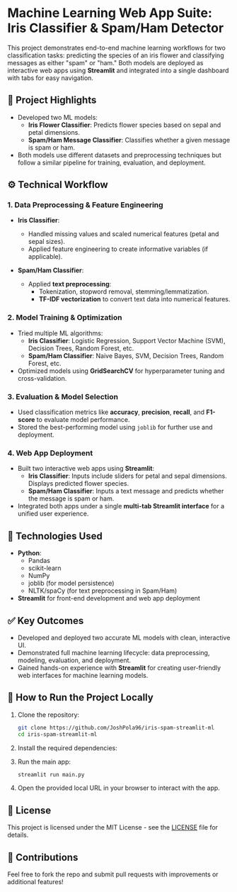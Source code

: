 # Machine Learning Web App Suite: Iris Classifier & Spam/Ham Detector

This project demonstrates end-to-end machine learning workflows for two classification tasks: predicting the species of an iris flower and classifying messages as either "spam" or "ham." Both models are deployed as interactive web apps using **Streamlit** and integrated into a single dashboard with tabs for easy navigation.

## 🧠 Project Highlights
- Developed two ML models:
  - **Iris Flower Classifier**: Predicts flower species based on sepal and petal dimensions.
  - **Spam/Ham Message Classifier**: Classifies whether a given message is spam or ham.
- Both models use different datasets and preprocessing techniques but follow a similar pipeline for training, evaluation, and deployment.

## ⚙️ Technical Workflow

### 1. Data Preprocessing & Feature Engineering
- **Iris Classifier**:
  - Handled missing values and scaled numerical features (petal and sepal sizes).
  - Applied feature engineering to create informative variables (if applicable).
  
- **Spam/Ham Classifier**:
  - Applied **text preprocessing**:
    - Tokenization, stopword removal, stemming/lemmatization.
    - **TF-IDF vectorization** to convert text data into numerical features.
  
### 2. Model Training & Optimization
- Tried multiple ML algorithms:
  - **Iris Classifier**: Logistic Regression, Support Vector Machine (SVM), Decision Trees, Random Forest, etc.
  - **Spam/Ham Classifier**: Naive Bayes, SVM, Decision Trees, Random Forest, etc.
- Optimized models using **GridSearchCV** for hyperparameter tuning and cross-validation.
  
### 3. Evaluation & Model Selection
- Used classification metrics like **accuracy**, **precision**, **recall**, and **F1-score** to evaluate model performance.
- Stored the best-performing model using `joblib` for further use and deployment.

### 4. Web App Deployment
- Built two interactive web apps using **Streamlit**:
  - **Iris Classifier**: Inputs include sliders for petal and sepal dimensions. Displays predicted flower species.
  - **Spam/Ham Classifier**: Inputs a text message and predicts whether the message is spam or ham.
- Integrated both apps under a single **multi-tab Streamlit interface** for a unified user experience.

## 🚀 Technologies Used
- **Python**:
  - Pandas
  - scikit-learn
  - NumPy
  - joblib (for model persistence)
  - NLTK/spaCy (for text preprocessing in Spam/Ham)
- **Streamlit** for front-end development and web app deployment

## ✅ Key Outcomes
- Developed and deployed two accurate ML models with clean, interactive UI.
- Demonstrated full machine learning lifecycle: data preprocessing, modeling, evaluation, and deployment.
- Gained hands-on experience with **Streamlit** for creating user-friendly web interfaces for machine learning models.

## 📜 How to Run the Project Locally

1. Clone the repository:
   ```bash
   git clone https://github.com/JoshPola96/iris-spam-streamlit-ml
   cd iris-spam-streamlit-ml
   ```

2. Install the required dependencies:

3. Run the main app:
   ```bash
   streamlit run main.py
   ```

4. Open the provided local URL in your browser to interact with the app.

## 📄 License

This project is licensed under the MIT License - see the [LICENSE](LICENSE) file for details.

## 🤝 Contributions

Feel free to fork the repo and submit pull requests with improvements or additional features!
